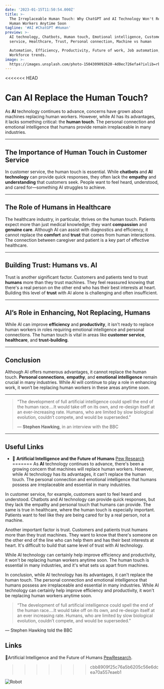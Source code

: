 ```yaml
---
date: '2023-01-15T11:50:54.000Z'
title: >-
  The Irreplaceable Human Touch: Why ChatGPT and AI Technology Won't Replace
  Human Workers Anytime Soon
tagline: '#AI #ChatGPT #Human'
preview: >-
  AI technology, Chatbots, Human touch, Emotional intelligence, Customer
  service, Healthcare, Trust, Personal connection, Machine vs human

  Automation, Efficiency, Productivity, Future of work, Job automation,
  Workforce trends.
image: >-
  https://images.unsplash.com/photo-1504309092620-4d0ec726efa4?ixlib=rb-4.0.3&ixid=MnwxMjA3fDB8MHxwaG90by1wYWdlfHx8fGVufDB8fHx8&auto=format&fit=crop&w=1170&q=80
---
```

<<<<<<< HEAD
# Can AI Replace the Human Touch?

As **AI** technology continues to advance, concerns have grown about machines replacing human workers. However, while AI has its advantages, it lacks something critical: the **human touch**. The personal connection and emotional intelligence that humans provide remain irreplaceable in many industries.

---

## The Importance of Human Touch in Customer Service

In customer service, the human touch is essential. While **chatbots** and **AI technology** can provide quick responses, they often lack the **empathy** and **understanding** that customers seek. People want to feel heard, understood, and cared for—something AI struggles to achieve.

---

## The Role of Humans in Healthcare

The healthcare industry, in particular, thrives on the human touch. Patients expect more than just medical knowledge; they want **compassion** and **genuine care**. Although AI can assist with diagnostics and efficiency, it cannot replace the **comfort** and **trust** that comes from human interactions. The connection between caregiver and patient is a key part of effective healthcare.

---

## Building Trust: Humans vs. AI

Trust is another significant factor. Customers and patients tend to trust **humans** more than they trust machines. They feel reassured knowing that there's a real person on the other end who has their best interests at heart. Building this level of **trust** with AI alone is challenging and often insufficient.

---

## AI’s Role in Enhancing, Not Replacing, Humans

While AI can improve **efficiency** and **productivity**, it isn't ready to replace human workers in roles requiring emotional intelligence and personal connections. The human touch is vital in areas like **customer service**, **healthcare**, and **trust-building**.

---

## Conclusion

Although AI offers numerous advantages, it cannot replace the human touch. **Personal connections**, **empathy**, and **emotional intelligence** remain crucial in many industries. While AI will continue to play a role in enhancing work, it won’t be replacing human workers in these areas anytime soon.

---

> “The development of full artificial intelligence could spell the end of the human race….It would take off on its own, and re-design itself at an ever-increasing rate. Humans, who are limited by slow biological evolution, couldn’t compete, and would be superseded.”
>
> — **Stephen Hawking**, in an interview with the BBC

---

## Useful Links

- 🤖 **Artificial Intelligence and the Future of Humans** [Pew Research](https://www.pewresearch.org/internet/2018/12/10/artificial-intelligence-and-the-future-of-humans/)
=======
As **AI** technology continues to advance, there's been a growing concern that machines will replace human workers. However, while AI technology has its advantages, it can't replace the human touch. The personal connection and emotional intelligence that humans possess are irreplaceable and essential in many industries.

In customer service, for example, customers want to feel heard and understood. Chatbots and AI technology can provide quick responses, but they lack the empathy and personal touch that humans can provide. The same is true in healthcare, where the human touch is especially important. Patients want to feel like they are being cared for by a real person, not a machine.

Another important factor is trust. Customers and patients trust humans more than they trust machines. They want to know that there's someone on the other end of the line who can help them and has their best interests at heart. It's difficult to build that same level of trust with AI technology.

While AI technology can certainly help improve efficiency and productivity, it won't be replacing human workers anytime soon. The human touch is essential in many industries, and it's what sets us apart from machines.

In conclusion, while AI technology has its advantages, it can't replace the human touch. The personal connection and emotional intelligence that humans possess are irreplaceable and essential in many industries. While AI technology can certainly help improve efficiency and productivity, it won't be replacing human workers anytime soon.

> “The development of full artificial intelligence could spell the end of the human race….It would take off on its own, and re-design itself at an ever increasing rate. Humans, who are limited by slow biological evolution, couldn’t compete, and would be superseded.”

— Stephen Hawking told the BBC


## Links

🤖Artificial Intelligence and the Future of Humans [PewResearch](https://www.pewresearch.org/internet/2018/12/10/artificial-intelligence-and-the-future-of-humans/). 
>>>>>>> cbb8909f25c76a5b6205c56e6dcea70a557eaeb1

![Robot](https://images.unsplash.com/photo-1531746790731-6c087fecd65a?ixlib=rb-4.0.3&ixid=MnwxMjA3fDB8MHxwaG90by1wYWdlfHx8fGVufDB8fHx8&auto=format&fit=crop&w=2006&q=80)
